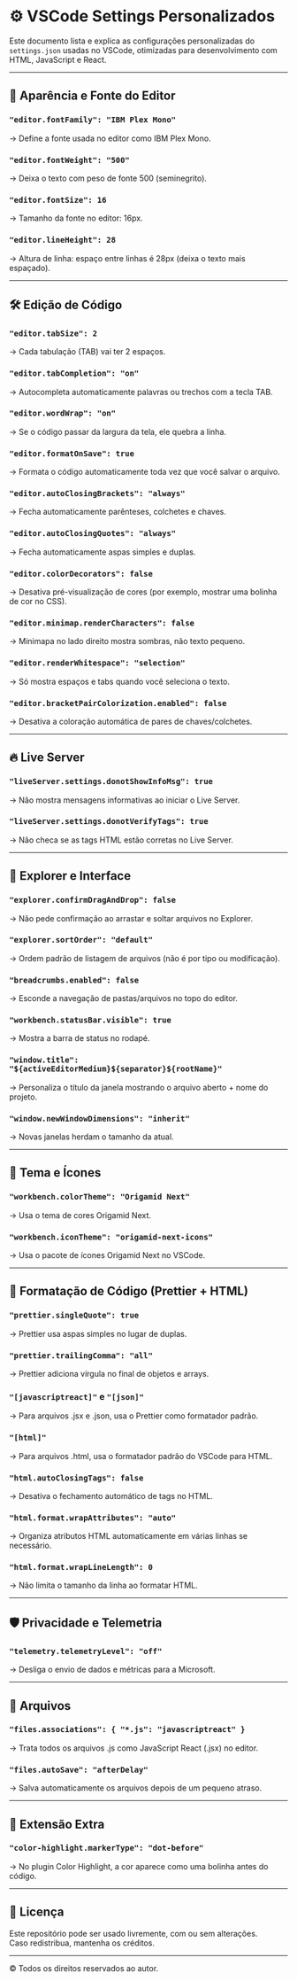 # ⚙️ VSCode Settings Personalizados

Este documento lista e explica as configurações personalizadas do `settings.json` usadas no VSCode, otimizadas para desenvolvimento com HTML, JavaScript e React.

---

## 🎨 Aparência e Fonte do Editor

### `"editor.fontFamily": "IBM Plex Mono"`
→ Define a fonte usada no editor como IBM Plex Mono.

### `"editor.fontWeight": "500"`
→ Deixa o texto com peso de fonte 500 (seminegrito).

### `"editor.fontSize": 16`
→ Tamanho da fonte no editor: 16px.

### `"editor.lineHeight": 28`
→ Altura de linha: espaço entre linhas é 28px (deixa o texto mais espaçado).

---

## 🛠️ Edição de Código

### `"editor.tabSize": 2`
→ Cada tabulação (TAB) vai ter 2 espaços.

### `"editor.tabCompletion": "on"`
→ Autocompleta automaticamente palavras ou trechos com a tecla TAB.

### `"editor.wordWrap": "on"`
→ Se o código passar da largura da tela, ele quebra a linha.

### `"editor.formatOnSave": true`
→ Formata o código automaticamente toda vez que você salvar o arquivo.

### `"editor.autoClosingBrackets": "always"`
→ Fecha automaticamente parênteses, colchetes e chaves.

### `"editor.autoClosingQuotes": "always"`
→ Fecha automaticamente aspas simples e duplas.

### `"editor.colorDecorators": false`
→ Desativa pré-visualização de cores (por exemplo, mostrar uma bolinha de cor no CSS).

### `"editor.minimap.renderCharacters": false`
→ Minimapa no lado direito mostra sombras, não texto pequeno.

### `"editor.renderWhitespace": "selection"`
→ Só mostra espaços e tabs quando você seleciona o texto.

### `"editor.bracketPairColorization.enabled": false`
→ Desativa a coloração automática de pares de chaves/colchetes.

---

## 🔥 Live Server

### `"liveServer.settings.donotShowInfoMsg": true`
→ Não mostra mensagens informativas ao iniciar o Live Server.

### `"liveServer.settings.donotVerifyTags": true`
→ Não checa se as tags HTML estão corretas no Live Server.

---

## 📂 Explorer e Interface

### `"explorer.confirmDragAndDrop": false`
→ Não pede confirmação ao arrastar e soltar arquivos no Explorer.

### `"explorer.sortOrder": "default"`
→ Ordem padrão de listagem de arquivos (não é por tipo ou modificação).

### `"breadcrumbs.enabled": false`
→ Esconde a navegação de pastas/arquivos no topo do editor.

### `"workbench.statusBar.visible": true`
→ Mostra a barra de status no rodapé.

### `"window.title": "${activeEditorMedium}${separator}${rootName}"`
→ Personaliza o título da janela mostrando o arquivo aberto + nome do projeto.

### `"window.newWindowDimensions": "inherit"`
→ Novas janelas herdam o tamanho da atual.

---

## 🎨 Tema e Ícones

### `"workbench.colorTheme": "Origamid Next"`
→ Usa o tema de cores Origamid Next.

### `"workbench.iconTheme": "origamid-next-icons"`
→ Usa o pacote de ícones Origamid Next no VSCode.

---

## 🧹 Formatação de Código (Prettier + HTML)

### `"prettier.singleQuote": true`
→ Prettier usa aspas simples no lugar de duplas.

### `"prettier.trailingComma": "all"`
→ Prettier adiciona vírgula no final de objetos e arrays.

### `"[javascriptreact]"` e `"[json]"`
→ Para arquivos .jsx e .json, usa o Prettier como formatador padrão.

### `"[html]"`
→ Para arquivos .html, usa o formatador padrão do VSCode para HTML.

### `"html.autoClosingTags": false`
→ Desativa o fechamento automático de tags no HTML.

### `"html.format.wrapAttributes": "auto"`
→ Organiza atributos HTML automaticamente em várias linhas se necessário.

### `"html.format.wrapLineLength": 0`
→ Não limita o tamanho da linha ao formatar HTML.

---

## 🛡️ Privacidade e Telemetria

### `"telemetry.telemetryLevel": "off"`
→ Desliga o envio de dados e métricas para a Microsoft.

---

## 📁 Arquivos

### `"files.associations": { "*.js": "javascriptreact" }`
→ Trata todos os arquivos .js como JavaScript React (.jsx) no editor.

### `"files.autoSave": "afterDelay"`
→ Salva automaticamente os arquivos depois de um pequeno atraso.

---

## 🎨 Extensão Extra

### `"color-highlight.markerType": "dot-before"`
→ No plugin Color Highlight, a cor aparece como uma bolinha antes do código.

---

## 📄 Licença

Este repositório pode ser usado livremente, com ou sem alterações.  
Caso redistribua, mantenha os créditos.

---

©️ Todos os direitos reservados ao autor.
